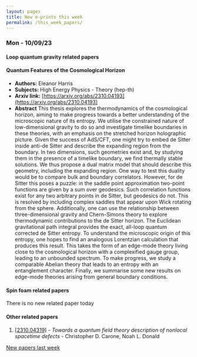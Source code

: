```yaml
---
layout: pages
title: New e-prints this week
permalink: /this_week_papers/
---
```




### Mon - 10/09/23

#### Loop quantum gravity related papers

#### **Quantum Features of the Cosmological Horizon**
 - **Authors:** Eleanor Harris
 - **Subjects:** High Energy Physics - Theory (hep-th)
 - **Arxiv link:** [https://arxiv.org/abs/2310.04193](https://arxiv.org/abs/2310.04193)
 - **Abstract**
 This thesis explores the thermodynamics of the cosmological horizon, aiming to make progress towards a better understanding of the microscopic nature of its entropy. We utilise the constrained nature of low-dimensional gravity to do so and investigate timelike boundaries in these theories, with an emphasis on the stretched horizon holographic picture. Given the success of AdS/CFT, one might try to embed de Sitter inside anti-de Sitter and describe the expanding region from the boundary. In two dimensions, such geometries exist and, by studying them in the presence of a timelike boundary, we find thermally stable solutions. We thus propose a dual matrix model that should describe this geometry, including the expanding region. One way to test this duality would be to compare bulk and boundary correlators. However, for de Sitter this poses a puzzle: in the saddle point approximation two-point functions are given by a sum over geodesics. Such correlation functions exist for any two arbitrary points in de Sitter, but geodesics do not. This is resolved by including complex saddles that appear upon Wick rotating from the sphere. Additionally, one can use the relationship between three-dimensional gravity and Chern-Simons theory to explore thermodynamic contributions to the de Sitter horizon. The Euclidean gravitational path integral provides the exact, all-loop quantum corrected de Sitter entropy. To understand the microscopic origin of this entropy, one hopes to find an analogous Lorentzian calculation that produces this result. This takes the form of an edge-mode theory living close to the cosmological horizon with a complexified gauge group, leading to an unbounded spectrum. To make progress, we study a comparable Abelian theory that leads to an entropy with an entanglement character. Finally, we summarise some new results on edge-mode theories arising from general boundary conditions. 

#### Spin foam related papers

There is no new related paper today 



#### Other related papers

1. [[2310.04319]](https://arxiv.org/abs/2310.04319) - *Towards a quantum field theory description of nonlocal spacetime defects* - Christopher D. Carone, Noah L. Donald






[New papers last week]({{site.url}}/archived/weekly/pre-prints/2023/10/09/archived_weekly_papers.html)